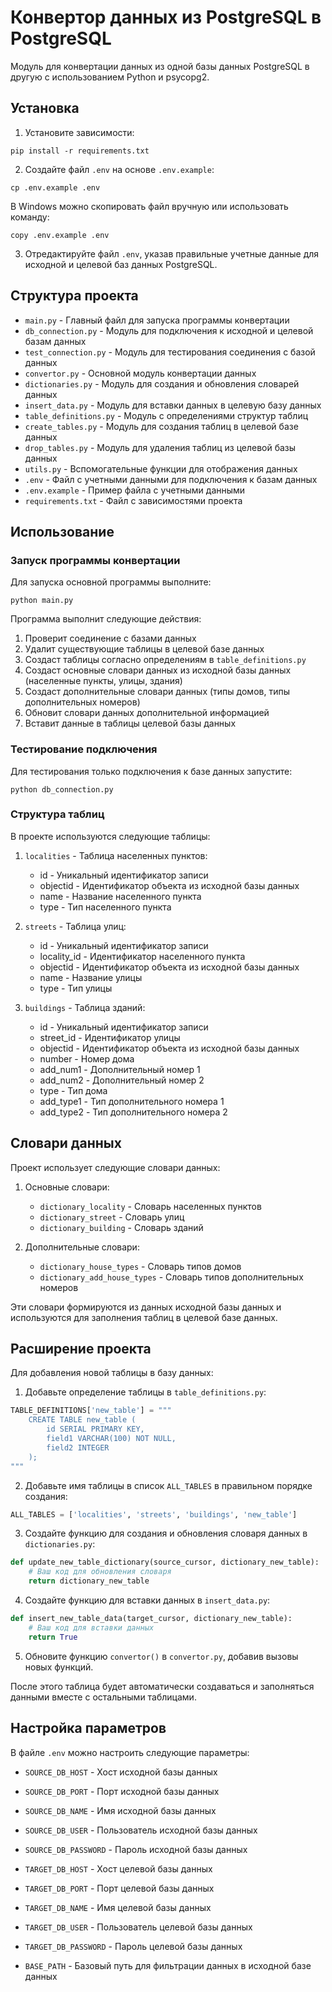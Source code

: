 # Конвертор данных из PostgreSQL в PostgreSQL

Модуль для конвертации данных из одной базы данных PostgreSQL в другую с использованием Python и psycopg2.

## Установка

1. Установите зависимости:
```
pip install -r requirements.txt
```

2. Создайте файл `.env` на основе `.env.example`:
```
cp .env.example .env
```
В Windows можно скопировать файл вручную или использовать команду:
```
copy .env.example .env
```

3. Отредактируйте файл `.env`, указав правильные учетные данные для исходной и целевой баз данных PostgreSQL.

## Структура проекта

- `main.py` - Главный файл для запуска программы конвертации
- `db_connection.py` - Модуль для подключения к исходной и целевой базам данных
- `test_connection.py` - Модуль для тестирования соединения с базой данных
- `convertor.py` - Основной модуль конвертации данных
- `dictionaries.py` - Модуль для создания и обновления словарей данных
- `insert_data.py` - Модуль для вставки данных в целевую базу данных
- `table_definitions.py` - Модуль с определениями структур таблиц
- `create_tables.py` - Модуль для создания таблиц в целевой базе данных
- `drop_tables.py` - Модуль для удаления таблиц из целевой базы данных
- `utils.py` - Вспомогательные функции для отображения данных
- `.env` - Файл с учетными данными для подключения к базам данных
- `.env.example` - Пример файла с учетными данными
- `requirements.txt` - Файл с зависимостями проекта

## Использование

### Запуск программы конвертации

Для запуска основной программы выполните:
```
python main.py
```

Программа выполнит следующие действия:
1. Проверит соединение с базами данных
2. Удалит существующие таблицы в целевой базе данных
3. Создаст таблицы согласно определениям в `table_definitions.py`
4. Создаст основные словари данных из исходной базы данных (населенные пункты, улицы, здания)
5. Создаст дополнительные словари данных (типы домов, типы дополнительных номеров)
6. Обновит словари данных дополнительной информацией
7. Вставит данные в таблицы целевой базы данных

### Тестирование подключения

Для тестирования только подключения к базе данных запустите:
```
python db_connection.py
```

### Структура таблиц

В проекте используются следующие таблицы:

1. `localities` - Таблица населенных пунктов:
   - id - Уникальный идентификатор записи
   - objectid - Идентификатор объекта из исходной базы данных
   - name - Название населенного пункта
   - type - Тип населенного пункта

2. `streets` - Таблица улиц:
   - id - Уникальный идентификатор записи
   - locality_id - Идентификатор населенного пункта
   - objectid - Идентификатор объекта из исходной базы данных
   - name - Название улицы
   - type - Тип улицы

3. `buildings` - Таблица зданий:
   - id - Уникальный идентификатор записи
   - street_id - Идентификатор улицы
   - objectid - Идентификатор объекта из исходной базы данных
   - number - Номер дома
   - add_num1 - Дополнительный номер 1
   - add_num2 - Дополнительный номер 2
   - type - Тип дома
   - add_type1 - Тип дополнительного номера 1
   - add_type2 - Тип дополнительного номера 2

## Словари данных

Проект использует следующие словари данных:

1. Основные словари:
   - `dictionary_locality` - Словарь населенных пунктов
   - `dictionary_street` - Словарь улиц
   - `dictionary_building` - Словарь зданий

2. Дополнительные словари:
   - `dictionary_house_types` - Словарь типов домов
   - `dictionary_add_house_types` - Словарь типов дополнительных номеров

Эти словари формируются из данных исходной базы данных и используются для заполнения таблиц в целевой базе данных.

## Расширение проекта

Для добавления новой таблицы в базу данных:

1. Добавьте определение таблицы в `table_definitions.py`:
```python
TABLE_DEFINITIONS['new_table'] = """
    CREATE TABLE new_table (
        id SERIAL PRIMARY KEY,
        field1 VARCHAR(100) NOT NULL,
        field2 INTEGER
    );
"""
```

2. Добавьте имя таблицы в список `ALL_TABLES` в правильном порядке создания:
```python
ALL_TABLES = ['localities', 'streets', 'buildings', 'new_table']
```

3. Создайте функцию для создания и обновления словаря данных в `dictionaries.py`:
```python
def update_new_table_dictionary(source_cursor, dictionary_new_table):
    # Ваш код для обновления словаря
    return dictionary_new_table
```

4. Создайте функцию для вставки данных в `insert_data.py`:
```python
def insert_new_table_data(target_cursor, dictionary_new_table):
    # Ваш код для вставки данных
    return True
```

5. Обновите функцию `convertor()` в `convertor.py`, добавив вызовы новых функций.

После этого таблица будет автоматически создаваться и заполняться данными вместе с остальными таблицами.

## Настройка параметров

В файле `.env` можно настроить следующие параметры:

- `SOURCE_DB_HOST` - Хост исходной базы данных
- `SOURCE_DB_PORT` - Порт исходной базы данных
- `SOURCE_DB_NAME` - Имя исходной базы данных
- `SOURCE_DB_USER` - Пользователь исходной базы данных
- `SOURCE_DB_PASSWORD` - Пароль исходной базы данных

- `TARGET_DB_HOST` - Хост целевой базы данных
- `TARGET_DB_PORT` - Порт целевой базы данных
- `TARGET_DB_NAME` - Имя целевой базы данных
- `TARGET_DB_USER` - Пользователь целевой базы данных
- `TARGET_DB_PASSWORD` - Пароль целевой базы данных

- `BASE_PATH` - Базовый путь для фильтрации данных в исходной базе данных 
